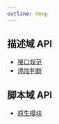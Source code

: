 ```yaml
---
outline: deep
---
```


## 描述域 API

- [接口规范](/zh/api/description/specification)
- [添加判断](/zh/api/description/conditions)

## 脚本域 API

- [原生模块](/zh/api/scripts/native_modules)
